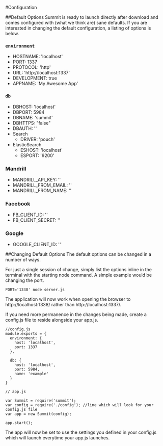 #Configuration

##Default Options
Summit is ready to launch directly after download and comes configured with (what we think are) sane defaults. If you are interested in changing the default configuration, a listing of options is below.

### `environment`
* HOSTNAME: 'localhost'
* PORT: 1337
* PROTOCOL: 'http'
* URL: 'http://localhost:1337'
* DEVELOPMENT: true
* APPNAME: 'My Awesome App'

### `db`
* DBHOST: 'localhost'
* DBPORT: 5984
* DBNAME: 'summit'
* DBHTTPS: "false"
* DBAUTH: ''
* Search
  * DRIVER: 'pouch'
* ElasticSearch
  * ESHOST: 'localhost'
  * ESPORT: '9200'

### Mandrill
* MANDRILL_API_KEY: ''
* MANDRILL_FROM_EMAIL: ''
* MANDRILL_FROM_NAME: ''

### Facebook
* FB_CLIENT_ID: ''
* FB_CLIENT_SECRET: ''

### Google
* GOOGLE_CLIENT_ID: ''

##Changing Default Options
The default options can be changed in a number of ways.

For just a single session of change, simply list the options inline in the terminal with the starting node command. A simple example would be changing the port.

```
PORT='1338' node server.js
```

The application will now work when opening the browser to http://localhost:1338/ rather than http://localhost:1337/.

If you need more permanence in the changes being made, create a config.js file to reside alongside your app.js.

```
//config.js
module.exports = {
  environment: {
    host: 'localhost',
    port: 1337
  },

  db: {
    host: 'localhost',
    port: 5984,
    name: 'example'
  }
}
```

```
// app.js

var Summit = require('summit');
var config = require('./config'); //line which will look for your config.js file
var app = new Summit(config);

app.start();
```
The app will now be set to use the settings you defined in your config.js which will launch everytime your app.js launches.
